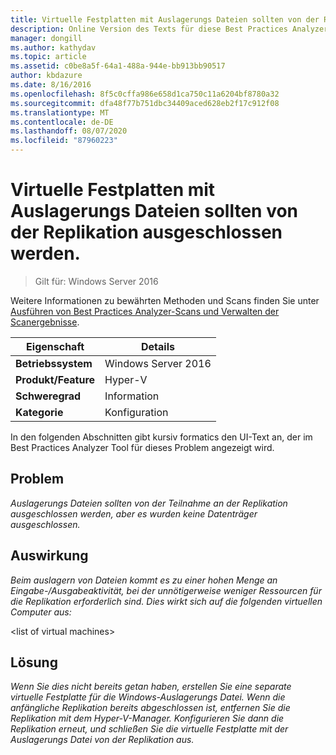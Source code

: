 ```yaml
---
title: Virtuelle Festplatten mit Auslagerungs Dateien sollten von der Replikation ausgeschlossen werden.
description: Online Version des Texts für diese Best Practices Analyzer Regel.
manager: dongill
ms.author: kathydav
ms.topic: article
ms.assetid: c0be8a5f-64a1-488a-944e-bb913bb90517
author: kbdazure
ms.date: 8/16/2016
ms.openlocfilehash: 8f5c0cffa986e658d1ca750c11a6204bf8780a32
ms.sourcegitcommit: dfa48f77b751dbc34409aced628eb2f17c912f08
ms.translationtype: MT
ms.contentlocale: de-DE
ms.lasthandoff: 08/07/2020
ms.locfileid: "87960223"
---
```

# <a name="virtual-hard-disks-with-paging-files-should-be-excluded-from-replication"></a>Virtuelle Festplatten mit Auslagerungs Dateien sollten von der Replikation ausgeschlossen werden.

>Gilt für: Windows Server 2016

Weitere Informationen zu bewährten Methoden und Scans finden Sie unter [Ausführen von Best Practices Analyzer-Scans und Verwalten der Scanergebnisse](https://go.microsoft.com/fwlink/p/?LinkID=223177).

|Eigenschaft|Details|
|-|-|
|**Betriebssystem**|Windows Server 2016|
|**Produkt/Feature**|Hyper-V|
|**Schweregrad**|Information|
|**Kategorie**|Konfiguration|

In den folgenden Abschnitten gibt kursiv formatics den UI-Text an, der im Best Practices Analyzer Tool für dieses Problem angezeigt wird.

## <a name="issue"></a>Problem
*Auslagerungs Dateien sollten von der Teilnahme an der Replikation ausgeschlossen werden, aber es wurden keine Datenträger ausgeschlossen.*

## <a name="impact"></a>Auswirkung
*Beim auslagern von Dateien kommt es zu einer hohen Menge an Eingabe-/Ausgabeaktivität, bei der unnötigerweise weniger Ressourcen für die Replikation erforderlich sind. Dies wirkt sich auf die folgenden virtuellen Computer aus:*

\<list of virtual machines>

## <a name="resolution"></a>Lösung
*Wenn Sie dies nicht bereits getan haben, erstellen Sie eine separate virtuelle Festplatte für die Windows-Auslagerungs Datei. Wenn die anfängliche Replikation bereits abgeschlossen ist, entfernen Sie die Replikation mit dem Hyper-V-Manager. Konfigurieren Sie dann die Replikation erneut, und schließen Sie die virtuelle Festplatte mit der Auslagerungs Datei von der Replikation aus.*



